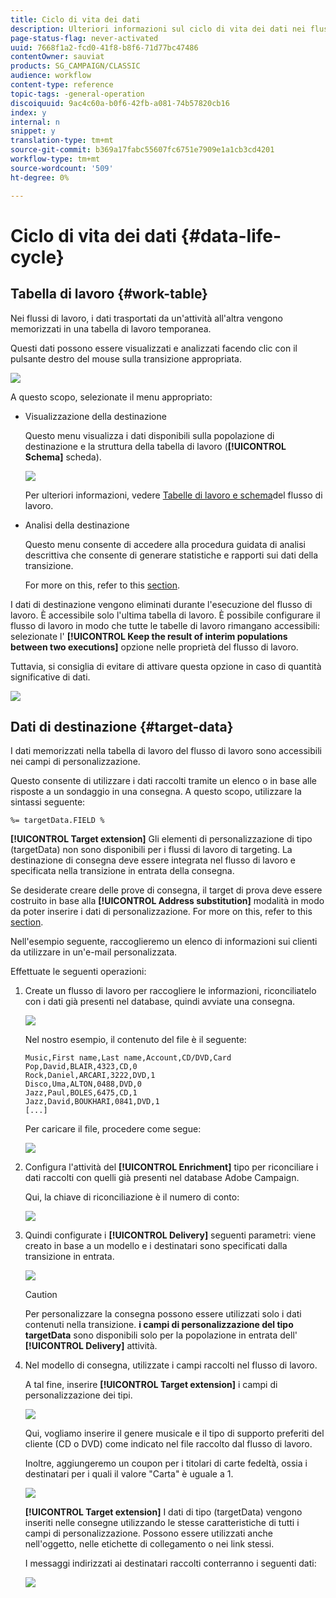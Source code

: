 ```yaml
---
title: Ciclo di vita dei dati
description: Ulteriori informazioni sul ciclo di vita dei dati nei flussi di lavoro.
page-status-flag: never-activated
uuid: 7668f1a2-fcd0-41f8-b8f6-71d77bc47486
contentOwner: sauviat
products: SG_CAMPAIGN/CLASSIC
audience: workflow
content-type: reference
topic-tags: -general-operation
discoiquuid: 9ac4c60a-b0f6-42fb-a081-74b57820cb16
index: y
internal: n
snippet: y
translation-type: tm+mt
source-git-commit: b369a17fabc55607fc6751e7909e1a1cb3cd4201
workflow-type: tm+mt
source-wordcount: '509'
ht-degree: 0%

---
```



# Ciclo di vita dei dati {#data-life-cycle}

## Tabella di lavoro {#work-table}

Nei flussi di lavoro, i dati trasportati da un&#39;attività all&#39;altra vengono memorizzati in una tabella di lavoro temporanea.

Questi dati possono essere visualizzati e analizzati facendo clic con il pulsante destro del mouse sulla transizione appropriata.

![](assets/wf-right-click-analyze.png)

A questo scopo, selezionate il menu appropriato:

* Visualizzazione della destinazione

   Questo menu visualizza i dati disponibili sulla popolazione di destinazione e la struttura della tabella di lavoro (**[!UICONTROL Schema]** scheda).

   ![](assets/wf-right-click-display.png)

   Per ulteriori informazioni, vedere [Tabelle di lavoro e schema](../../workflow/using/monitoring-workflow-execution.md#worktables-and-workflow-schema)del flusso di lavoro.

* Analisi della destinazione

   Questo menu consente di accedere alla procedura guidata di analisi descrittiva che consente di generare statistiche e rapporti sui dati della transizione.

   For more on this, refer to this [section](../../reporting/using/using-the-descriptive-analysis-wizard.md).

I dati di destinazione vengono eliminati durante l&#39;esecuzione del flusso di lavoro. È accessibile solo l&#39;ultima tabella di lavoro. È possibile configurare il flusso di lavoro in modo che tutte le tabelle di lavoro rimangano accessibili: selezionate l&#39; **[!UICONTROL Keep the result of interim populations between two executions]** opzione nelle proprietà del flusso di lavoro.

Tuttavia, si consiglia di evitare di attivare questa opzione in caso di quantità significative di dati.

![](assets/wf-purge-data-option.png)

## Dati di destinazione {#target-data}

I dati memorizzati nella tabella di lavoro del flusso di lavoro sono accessibili nei campi di personalizzazione.

Questo consente di utilizzare i dati raccolti tramite un elenco o in base alle risposte a un sondaggio in una consegna. A questo scopo, utilizzare la sintassi seguente:

```
%= targetData.FIELD %
```

**[!UICONTROL Target extension]** Gli elementi di personalizzazione di tipo (targetData) non sono disponibili per i flussi di lavoro di targeting. La destinazione di consegna deve essere integrata nel flusso di lavoro e specificata nella transizione in entrata della consegna.

Se desiderate creare delle prove di consegna, il target di prova deve essere costruito in base alla **[!UICONTROL Address substitution]** modalità in modo da poter inserire i dati di personalizzazione. For more on this, refer to this [section](../../delivery/using/steps-defining-the-target-population.md#using-address-substitution-in-proof).

Nell&#39;esempio seguente, raccoglieremo un elenco di informazioni sui clienti da utilizzare in un&#39;e-mail personalizzata.

Effettuate le seguenti operazioni:

1. Create un flusso di lavoro per raccogliere le informazioni, riconciliatelo con i dati già presenti nel database, quindi avviate una consegna.

   ![](assets/wf-targetdata-sample-1.png)

   Nel nostro esempio, il contenuto del file è il seguente:

   ```
   Music,First name,Last name,Account,CD/DVD,Card
   Pop,David,BLAIR,4323,CD,0
   Rock,Daniel,ARCARI,3222,DVD,1
   Disco,Uma,ALTON,0488,DVD,0
   Jazz,Paul,BOLES,6475,CD,1
   Jazz,David,BOUKHARI,0841,DVD,1
   [...]
   ```

   Per caricare il file, procedere come segue:

   ![](assets/wf-targetdata-sample-2.png)

1. Configura l&#39;attività del **[!UICONTROL Enrichment]** tipo per riconciliare i dati raccolti con quelli già presenti nel database Adobe Campaign.

   Qui, la chiave di riconciliazione è il numero di conto:

   ![](assets/wf-targetdata-sample-3.png)

1. Quindi configurate i **[!UICONTROL Delivery]** seguenti parametri: viene creato in base a un modello e i destinatari sono specificati dalla transizione in entrata.

   ![](assets/wf-targetdata-sample-4.png)

   >[!CAUTION]
   >
   >Per personalizzare la consegna possono essere utilizzati solo i dati contenuti nella transizione. **i campi di personalizzazione del tipo targetData** sono disponibili solo per la popolazione in entrata dell&#39; **[!UICONTROL Delivery]** attività.

1. Nel modello di consegna, utilizzate i campi raccolti nel flusso di lavoro.

   A tal fine, inserire **[!UICONTROL Target extension]** i campi di personalizzazione dei tipi.

   ![](assets/wf-targetdata-sample-5.png)

   Qui, vogliamo inserire il genere musicale e il tipo di supporto preferiti del cliente (CD o DVD) come indicato nel file raccolto dal flusso di lavoro.

   Inoltre, aggiungeremo un coupon per i titolari di carte fedeltà, ossia i destinatari per i quali il valore &quot;Carta&quot; è uguale a 1.

   ![](assets/wf-targetdata-sample-6.png)

   **[!UICONTROL Target extension]** I dati di tipo (targetData) vengono inseriti nelle consegne utilizzando le stesse caratteristiche di tutti i campi di personalizzazione. Possono essere utilizzati anche nell&#39;oggetto, nelle etichette di collegamento o nei link stessi.

   I messaggi indirizzati ai destinatari raccolti conterranno i seguenti dati:

   ![](assets/wf-targetdata-sample-7.png)

